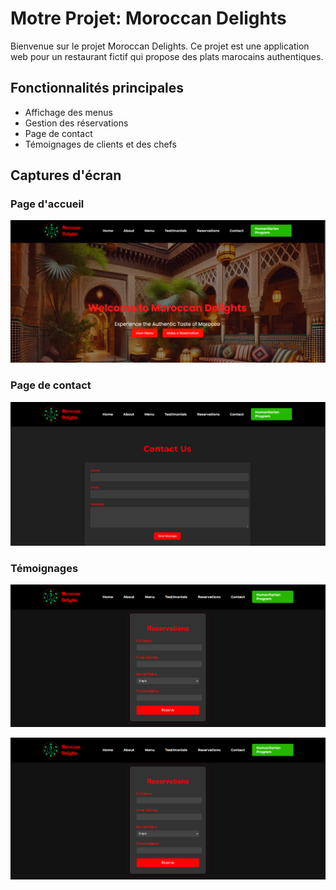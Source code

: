 # Motre Projet: Moroccan Delights

Bienvenue sur le projet Moroccan Delights. Ce projet est une application web pour un restaurant fictif qui propose des plats marocains authentiques. 

## Fonctionnalités principales
- Affichage des menus
- Gestion des réservations
- Page de contact
- Témoignages de clients et des chefs

## Captures d'écran

### Page d'accueil
![Page d'accueil](images/screenshot1.png)

### Page de contact
![3](images/scr4.png)

### Témoignages
![2s](images/scr3.png)

![T1](images/scr3.png)
